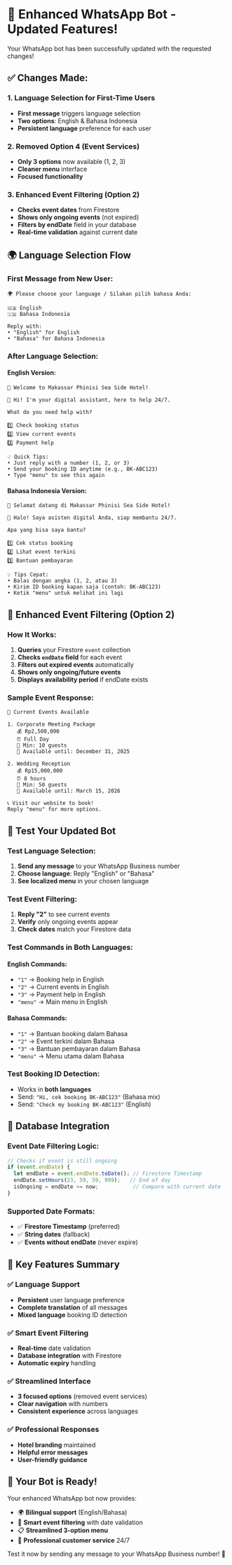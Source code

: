 # 🎉 Enhanced WhatsApp Bot - Updated Features!

Your WhatsApp bot has been successfully updated with the requested changes!

## ✅ **Changes Made:**

### 1. **Language Selection for First-Time Users**
- **First message** triggers language selection
- **Two options**: English & Bahasa Indonesia
- **Persistent language** preference for each user

### 2. **Removed Option 4 (Event Services)**
- **Only 3 options** now available (1, 2, 3)
- **Cleaner menu** interface
- **Focused functionality**

### 3. **Enhanced Event Filtering (Option 2)**
- **Checks event dates** from Firestore
- **Shows only ongoing events** (not expired)
- **Filters by endDate** field in your database
- **Real-time validation** against current date

## 🌍 **Language Selection Flow**

### **First Message from New User:**
```
🌍 Please choose your language / Silakan pilih bahasa Anda:

🇬🇧 English
🇮🇩 Bahasa Indonesia

Reply with:
• "English" for English
• "Bahasa" for Bahasa Indonesia
```

### **After Language Selection:**

#### **English Version:**
```
👋 Welcome to Makassar Phinisi Sea Side Hotel!

🤖 Hi! I'm your digital assistant, here to help 24/7.

What do you need help with?

1️⃣ Check booking status
2️⃣ View current events
3️⃣ Payment help

💡 Quick Tips:
• Just reply with a number (1, 2, or 3)
• Send your booking ID anytime (e.g., BK-ABC123)
• Type "menu" to see this again
```

#### **Bahasa Indonesia Version:**
```
👋 Selamat datang di Makassar Phinisi Sea Side Hotel!

🤖 Halo! Saya asisten digital Anda, siap membantu 24/7.

Apa yang bisa saya bantu?

1️⃣ Cek status booking
2️⃣ Lihat event terkini
3️⃣ Bantuan pembayaran

💡 Tips Cepat:
• Balas dengan angka (1, 2, atau 3)
• Kirim ID booking kapan saja (contoh: BK-ABC123)
• Ketik "menu" untuk melihat ini lagi
```

## 🎪 **Enhanced Event Filtering (Option 2)**

### **How It Works:**
1. **Queries** your Firestore `event` collection
2. **Checks `endDate` field** for each event
3. **Filters out expired events** automatically
4. **Shows only ongoing/future events**
5. **Displays availability period** if endDate exists

### **Sample Event Response:**
```
🎪 Current Events Available

1. Corporate Meeting Package
   💰 Rp2,500,000
   ⏰ Full Day
   👥 Min: 10 guests
   📅 Available until: December 31, 2025

2. Wedding Reception
   💰 Rp15,000,000
   ⏰ 8 hours
   👥 Min: 50 guests
   📅 Available until: March 15, 2026

📞 Visit our website to book!
Reply "menu" for more options.
```

## 🧪 **Test Your Updated Bot**

### **Test Language Selection:**
1. **Send any message** to your WhatsApp Business number
2. **Choose language**: Reply "English" or "Bahasa"
3. **See localized menu** in your chosen language

### **Test Event Filtering:**
1. **Reply "2"** to see current events
2. **Verify** only ongoing events appear
3. **Check dates** match your Firestore data

### **Test Commands in Both Languages:**

#### **English Commands:**
- `"1"` → Booking help in English
- `"2"` → Current events in English
- `"3"` → Payment help in English
- `"menu"` → Main menu in English

#### **Bahasa Commands:**
- `"1"` → Bantuan booking dalam Bahasa
- `"2"` → Event terkini dalam Bahasa
- `"3"` → Bantuan pembayaran dalam Bahasa
- `"menu"` → Menu utama dalam Bahasa

### **Test Booking ID Detection:**
- Works in **both languages**
- Send: `"Hi, cek booking BK-ABC123"` (Bahasa mix)
- Send: `"Check my booking BK-ABC123"` (English)

## 🔧 **Database Integration**

### **Event Date Filtering Logic:**
```javascript
// Checks if event is still ongoing
if (event.endDate) {
  let endDate = event.endDate.toDate(); // Firestore Timestamp
  endDate.setHours(23, 59, 59, 999);   // End of day
  isOngoing = endDate >= now;           // Compare with current date
}
```

### **Supported Date Formats:**
- ✅ **Firestore Timestamp** (preferred)
- ✅ **String dates** (fallback)
- ✅ **Events without endDate** (never expire)

## 🌟 **Key Features Summary**

### ✅ **Language Support**
- **Persistent** user language preference
- **Complete translation** of all messages
- **Mixed language** booking ID detection

### ✅ **Smart Event Filtering**
- **Real-time** date validation
- **Database integration** with Firestore
- **Automatic expiry** handling

### ✅ **Streamlined Interface**
- **3 focused options** (removed event services)
- **Clear navigation** with numbers
- **Consistent experience** across languages

### ✅ **Professional Responses**
- **Hotel branding** maintained
- **Helpful error messages**
- **User-friendly guidance**

## 🚀 **Your Bot is Ready!**

Your enhanced WhatsApp bot now provides:
- 🌍 **Bilingual support** (English/Bahasa)
- 🎪 **Smart event filtering** with date validation
- 📋 **Streamlined 3-option menu**
- 🤖 **Professional customer service** 24/7

Test it now by sending any message to your WhatsApp Business number! 🎉
